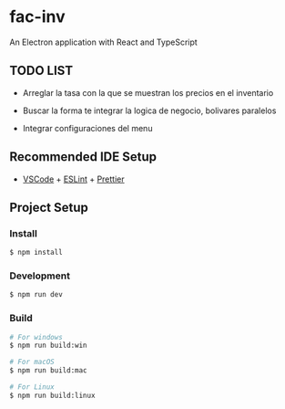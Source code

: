 # fac-inv

An Electron application with React and TypeScript

## TODO LIST

- Arreglar la tasa con la que se muestran los precios en el inventario

- Buscar la forma te integrar la logica de negocio, bolivares paralelos

- Integrar configuraciones del menu

## Recommended IDE Setup

- [VSCode](https://code.visualstudio.com/) + [ESLint](https://marketplace.visualstudio.com/items?itemName=dbaeumer.vscode-eslint) + [Prettier](https://marketplace.visualstudio.com/items?itemName=esbenp.prettier-vscode)

## Project Setup

### Install

```bash
$ npm install
```

### Development

```bash
$ npm run dev
```

### Build

```bash
# For windows
$ npm run build:win

# For macOS
$ npm run build:mac

# For Linux
$ npm run build:linux
```
